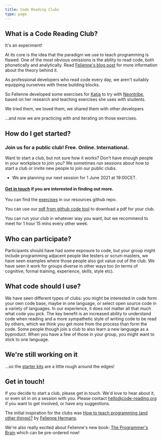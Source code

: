 ```yaml
---
title: Code Reading Clubs
type: page
---
```


## What is a Code Reading Club?

It's an experiment!

At its core is the idea that the paradigm we use to teach programming is flawed. One of the most obvious omissions is the ability to read code, both phonetically and analytically. Read [Felienne's blog post](https://www.felienne.com/archives/6472) for more information about the theory behind it.

As professional developers who read code every day, we aren't suitably equipping ourselves with these building blocks.

So Felienne developed some exercises for [Katja](https://github.com/katjam) to try with [Neontribe](https://neontribe.co.uk), based on her research and teaching exercises she uses with students.

We tried them, we loved them, we shared them with other developers

...and now we are practicing with and iterating on those exercises.


## How do I get started?

### Join us for a public club! Free. Online. International.
Want to start a club, but not sure how it works? Don't have enough people in your workplace to join you? We sometimes run sessions about how to start a club or invite new people to join our public clubs.

- We are planning our next session for 1 June 2021 at 19:00CET.

#### [Get in touch](mailto:hello@code-reading.org) if you are interested in finding out more.

You can find the [exercises](https://github.com/CodeReadingClubs/Resources/blob/trunk/exercises.md) in our resources github repo.

You can use our [pdf from github code tool](https://pdf-maker.netlify.app/) to download a pdf for your club.

You can run your club in whatever way you want, but we recommend to meet for 1 hour 15 mins every other week.

## Who can participate?

Participants should have had some exposure to code, but your group might include programming adjacent people like testers or scrum masters, we have seen examples where those people also got value out of the club. We have seen it work for groups diverse in other ways too (in terms of cognitive, formal training, experience, skills, style etc).

## What code should I use?

We have seen different types of clubs: you might be interested in code form your own code base, maybe in one language, or select open source code in a variety of languages. In our experience, it does not matter all that much what code you pick. The key benefit is an increased ability to understand code when reading and a more sympathetic style of writing code to be read by others, which we think you get more from the process than form the code. Some people though join a club to also learn a new language as a byproduct. When you have a few of those in your group, you might want to stick to one language.

## We're still working on it

...so the [starter kits](https://github.com/CodeReadingClubs/Resources/tree/trunk/StarterKit) are a little rough around the edges!

## Get in touch!

If you decide to start a club, please get in touch. We'd love to hear about it, or even sit in on a session with you. Please contact [hello@code-reading.org](mailto:hello@code-reading.org) if you want to get involved, or have any suggestions.

The initial inspiration for the clubs was [How to teach programming (and other things)?](https://www.youtube.com/watch?v=g1ib43q3uXQ) by [Felienne Hermans](https://www.felienne.com/).

We're also really excited about Felienne's new book: [The Programmer's Brain](https://www.manning.com/books/the-programmers-brain) which can be pre-ordered now!
